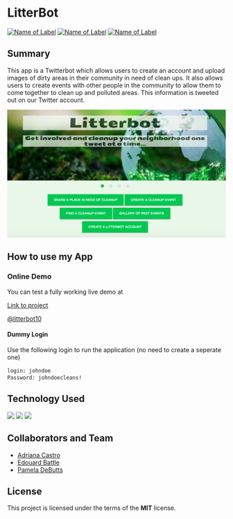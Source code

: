 # LitterBot

[![Name of Label](https://img.shields.io/badge/addtexthere-changestatus-blue.svg)](www.Placelinktowebsitehere.com)
[![Name of Label](https://img.shields.io/badge/addtexthere-changestatus-green.svg)](www.Placelinktowebsitehere.com)
[![Name of Label](https://img.shields.io/badge/addtexthere-changestatus-pink.svg)](www.Placelinktowebsitehere.com)

## Summary
This app is a Twitterbot which allows users to create an account and upload images of dirty areas in their community in need of clean ups.  It also allows users to create events with other people in the community to allow them to come together to clean up and polluted areas.  This information is tweeted out on our Twitter account.

![image Description](https://github.com/gcbest/litterbot/blob/master/public/images/screenshot.png)


## How to use my App

### Online Demo
You can test a fully working live demo at

[Link to project](https://litterbot.herokuapp.com/home)

[@litterbot10](https://twitter.com/@litterbot10)


#### Dummy Login
Use the following login to run the application (no need to create a seperate one)
```
login: johndoe
Password: johndoecleans!
```

## Technology Used
 ![](http://williamavasquez.herokuapp.com/img/js.png)
 ![](http://williamavasquez.herokuapp.com/img/node.png)
 ![](http://williamavasquez.herokuapp.com/img/mysql.png)



## Collaborators and Team
- [Adriana Castro](https://github.com/castrocadriana)
- [Edouard Battle](https://github.com/bernerd252)
- [Pamela DeButts](https://github.com/pdebutts)

## License
This project is licensed under the terms of the **MIT** license.

